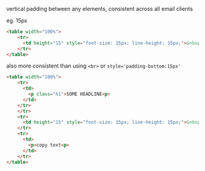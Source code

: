 vertical padding between any elements, consistent across all email clients

eg. 15px
```html
<table width="100%">
    <tr>
      <td height="15" style="font-size: 15px; line-height: 15px;">&nbsp;</td>
    </tr>
</table>
```

also more consistent than using `<br>` or `style='padding-bottom:15px'` 


```html
<table width="100%">
    <tr>
      <td>
        <p class="h1">SOME HEADLINE<p>
      </td>
    </tr>
    </tr>    
    <tr>
      <td height="15" style="font-size: 15px; line-height: 15px;">&nbsp;</td>
    </tr>
    <tr>
      <td>
        <p>copy text<p>
      </td>
    </tr>
</table>
```
